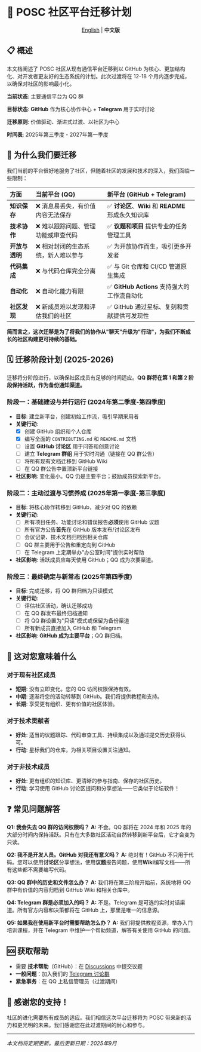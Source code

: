 # 🚀 POSC 社区平台迁移计划

<p align="center">
  <a href="./README.md">English</a> | <strong>中文版</strong>
</p>

## 📋 概述

本文档阐述了 POSC 社区从现有通信平台迁移到以 GitHub 为核心、更加结构化、对开发者更友好的生态系统的计划。此次过渡将在 12-18 个月内逐步完成，以确保对社区的影响最小化。

**当前状态**: 主要通信平台为 QQ 群

**目标状态**: **GitHub** 作为核心协作中心 + **Telegram** 用于实时讨论

**迁移原则**: 价值驱动、渐进式过渡、以社区为中心

**时间表**: 2025年第三季度 - 2027年第一季度

## 🤔 为什么我们要迁移

我们当前的平台很好地服务了社区，但随着社区的发展和技术的深入，我们面临一些限制：

| 方面 | 当前平台 (QQ) | 新平台 (GitHub + Telegram) |
| :--- | :--- | :--- |
| **知识保存** | ❌ 消息易丢失，有价值内容无法保存 | ✅ **讨论区**、**Wiki** 和 **README** 形成永久知识库 |
| **技术协作** | ❌ 难以跟踪问题、管理功能或审查代码 | ✅ **议题和项目** 提供专业的任务管理工具 |
| **开放与透明** | ❌ 相对封闭的生态系统，新人难以参与 | ✅ 为开放协作而生，吸引更多开发者 |
| **代码集成** | ❌ 与代码仓库完全分离 | ✅ 与 Git 仓库和 CI/CD 管道原生集成 |
| **自动化** | ❌ 自动化能力有限 | ✅ **GitHub Actions** 支持强大的工作流自动化 |
| **社区发现** | ❌ 新成员难以发现和评估我们的社区 | ✅ GitHub 通过星标、复刻和贡献提供可发现性 |

**简而言之，这次迁移是为了将我们的协作从"聊天"升级为"行动"，为我们不断成长的社区构建更可持续的基础。**

## 🗓️ 迁移阶段计划 (2025-2026)

迁移将分阶段进行，以确保社区成员有足够的时间适应。**QQ 群将在第 1 和第 2 阶段保持活跃，作为备份通知渠道。**

### 阶段一：基础建设与并行运行 (2024年第二季度-第四季度)
- **目标**: 建立新平台，创建初始工作流，吸引早期采用者
- **关键行动**:
  - [x] 创建 GitHub 组织和个人仓库
  - [x] 编写全面的 `CONTRIBUTING.md` 和 `README.md` 文档
  - [ ] 设置 **GitHub 讨论区** 用于问答和创意讨论
  - [ ] 建立 **Telegram 群组** 用于实时沟通（链接在 QQ 群公告）
  - [ ] 将所有现有文档迁移到 GitHub Wiki
  - [ ] 在 QQ 群公告中置顶新平台链接
- **社区影响**: 变化最小。QQ 仍是主要平台；鼓励成员探索新平台。

### 阶段二：主动过渡与习惯养成 (2025年第一季度-第三季度)
- **目标**: 将核心协作转移到 GitHub，减少对 QQ 的依赖
- **关键行动**:
  - [ ] 所有项目任务、功能讨论和错误报告**必须**使用 GitHub 议题
  - [ ] 所有官方公告**首先**在 GitHub 版本发布/讨论区发布
  - [ ] 会议记录、技术文档归档到相关仓库
  - [ ] QQ 群主要用于公告和重定向到 GitHub
  - [ ] 在 Telegram 上定期举办"办公室时间"提供实时帮助
- **社区影响**: 活跃成员应每天使用 GitHub；QQ 成为次要渠道。

### 阶段三：最终确定与新常态 (2025年第四季度)
- **目标**: 完成迁移，将 QQ 群归档为只读模式
- **关键行动**:
  - [ ] 评估社区活动，确认迁移成功
  - [ ] 在 QQ 群发布最终归档通知
  - [ ] 将 QQ 群设置为"只读"模式或保留为备份渠道
  - [ ] 所有新成员直接加入 GitHub 和 Telegram
- **社区影响**: **GitHub 成为主要平台**；QQ 群归档。

## 👥 这对您意味着什么

### 对于现有社区成员
- **短期**: 没有立即变化。您的 QQ 访问权限保持有效。
- **中期**: 逐渐将您的活动转移到 GitHub。我们将提供教程和支持。
- **长期**: 享受更有组织、更有价值的社区体验。

### 对于技术贡献者
- **好处**: 适当的议题跟踪、代码审查工具、持续集成以及通过提交历史获得认可。
- **行动**: 星标我们的仓库，为相关项目设置关注通知。

### 对于非技术成员
- **好处**: 更有组织的知识库、更清晰的参与指南、保存的社区历史。
- **行动**: 学习使用 GitHub 讨论区提问和分享想法——它类似于论坛软件！

## ❓ 常见问题解答

**Q1: 我会失去 QQ 群的访问权限吗？**
**A:** 不会。QQ 群将在 2024 年和 2025 年的大部分时间内保持活跃。只有在大多数社区活动自然转移到新平台后，它才会变为只读。

**Q2: 我不是开发人员。GitHub 对我还有意义吗？**
**A:** 绝对有！GitHub 不只用于代码。您可以使用**讨论区**分享想法，使用**议题**报告问题，使用**Wiki**编写文档——所有这些都不需要编写代码。

**Q3: QQ 群中的历史和文件怎么办？**
**A:** 我们将在第三阶段开始前，系统地将 QQ 群中有价值的内容归档到 GitHub Wiki 和相关仓库中。

**Q4: Telegram 群是必须加入的吗？**
**A:** 不是。Telegram 是可选的实时对话渠道。所有官方内容和决策都将在 GitHub 上，那里是唯一的信息源。

**Q5: 如果我在使用新平台时需要帮助怎么办？**
**A:** 我们将提供教程资源，举办入门培训课程，并在 Telegram 中维护一个帮助频道，解答有关使用 GitHub 的问题。

## 🆘 获取帮助

- 需要 **技术帮助**（GitHub）：在 [Discussions](https://github.com/orgs/penosext/discussions) 中提交议题
- **一般问题**：加入我们的 [Telegram 讨论群](https://t.me/your-invite-link)
- **紧急事务**：在 QQ 上私信管理员（过渡期间）

## 🙏 感谢您的支持！

社区的进化需要所有成员的适应。我们相信这次平台迁移将为 POSC 带来新的活力和更光明的未来。我们感谢您在此过渡期间的耐心和参与。

---
*本文档将定期更新。最后更新日期：2025年9月*
